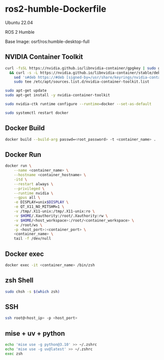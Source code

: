 # ros2-humble-Dockerfile
Ubuntu 22.04   

ROS 2 Humble   

Base Image: osrf/ros:humble-desktop-full   




## NVIDIA Container Toolkit
```bash
curl -fsSL https://nvidia.github.io/libnvidia-container/gpgkey | sudo gpg --dearmor -o /usr/share/keyrings/nvidia-container-toolkit-keyring.gpg \
  && curl -s -L https://nvidia.github.io/libnvidia-container/stable/deb/nvidia-container-toolkit.list | \
    sed 's#deb https://#deb [signed-by=/usr/share/keyrings/nvidia-container-toolkit-keyring.gpg] https://#g' | \
    sudo tee /etc/apt/sources.list.d/nvidia-container-toolkit.list
```

```bash
sudo apt-get update
sudo apt-get install -y nvidia-container-toolkit
```

```bash
sudo nvidia-ctk runtime configure --runtime=docker --set-as-default
```

```bash
sudo systemctl restart docker
```


## Docker Build
```bash
docker build --build-arg passwd=<root_password> -t <container_name> .
```


## Docker Run
```bash
docker run \
    --name <container_name> \
    --hostname <container_hostname> \
    -itd \
    --restart always \
    --privileged \
    --runtime nvidia \
    --gpus all \
    -e DISPLAY=unix$DISPLAY \
    -e QT_X11_NO_MITSHM=1 \
    -v /tmp/.X11-unix:/tmp/.X11-unix:ro \
    -v $HOME/.Xauthority:/root/.Xauthority:rw \
    -v $HOME/<host_workspace>:/root/<container_workspace> \
    -w /root/ws \
    -p <host_port>:<container_port> \
    <container_name> \
    tail -f /dev/null
```


## Docker exec
```bash
docker exec -it <container_name> /bin/zsh
```

## zsh Shell
```bash
sudo chsh -s $(which zsh)
```


## SSH
```bash
ssh root@<host_ip> -p <host_port>
```

## mise + uv + python
```bash
echo 'mise use -g python@3.10' >> ~/.zshrc
echo 'mise use -g uv@latest' >> ~/.zshrc
exec zsh
```

